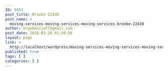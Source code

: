 ```yaml
---
ID: 9451
post_title: Brooke 22430
post_name: >
  moving-services-moving-services-moving-services-brooke-22430
author: mrgabonijeff@gmail.com
post_date: 2018-03-28 01:48:56
layout: page
link: >
  http://localhost/wordpress/moving-services-moving-services-moving-services-brooke-22430/
published: true
tags: [ ]
categories: [ ]
---
```

